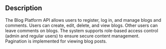 ## Description

The Blog Platform API allows users to register, log in, and manage blogs and comments.
Users can create, edit, delete, and view blogs. Other users can leave comments on blogs. The
system supports role-based access control (admin and regular users) to ensure secure
content management. Pagination is implemented for viewing blog posts.
